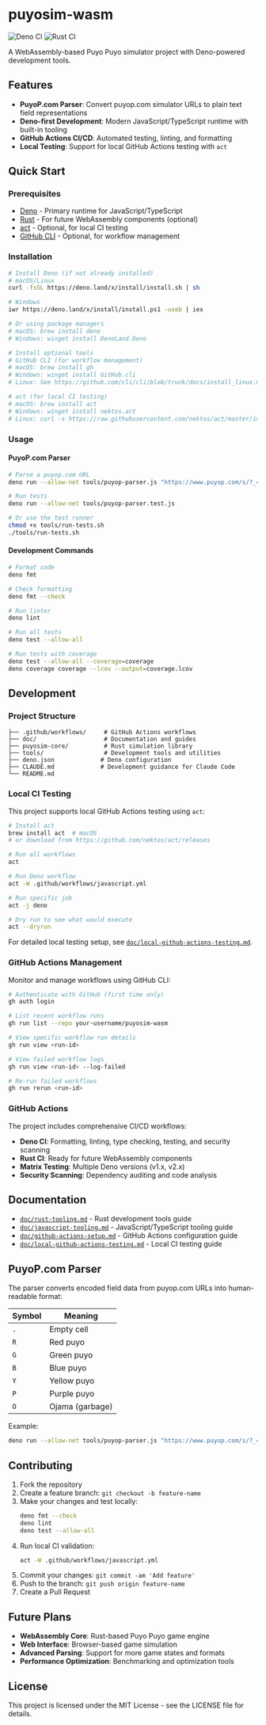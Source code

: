 # puyosim-wasm

![Deno CI](https://github.com/your-username/puyosim-wasm/workflows/Deno%20CI/badge.svg)
![Rust CI](https://github.com/your-username/puyosim-wasm/workflows/Rust%20CI/badge.svg)

A WebAssembly-based Puyo Puyo simulator project with Deno-powered development
tools.

## Features

- **PuyoP.com Parser**: Convert puyop.com simulator URLs to plain text field
  representations
- **Deno-first Development**: Modern JavaScript/TypeScript runtime with built-in
  tooling
- **GitHub Actions CI/CD**: Automated testing, linting, and formatting
- **Local Testing**: Support for local GitHub Actions testing with `act`

## Quick Start

### Prerequisites

- [Deno](https://deno.land/) - Primary runtime for JavaScript/TypeScript
- [Rust](https://rustup.rs/) - For future WebAssembly components (optional)
- [act](https://github.com/nektos/act) - Optional, for local CI testing
- [GitHub CLI](https://cli.github.com/) - Optional, for workflow management

### Installation

```bash
# Install Deno (if not already installed)
# macOS/Linux
curl -fsSL https://deno.land/x/install/install.sh | sh

# Windows
iwr https://deno.land/x/install/install.ps1 -useb | iex

# Or using package managers
# macOS: brew install deno
# Windows: winget install DenoLand.Deno

# Install optional tools
# GitHub CLI (for workflow management)
# macOS: brew install gh
# Windows: winget install GitHub.cli
# Linux: See https://github.com/cli/cli/blob/trunk/docs/install_linux.md

# act (for local CI testing)
# macOS: brew install act  
# Windows: winget install nektos.act
# Linux: curl -s https://raw.githubusercontent.com/nektos/act/master/install.sh | bash
```

### Usage

#### PuyoP.com Parser

```bash
# Parse a puyop.com URL
deno run --allow-net tools/puyop-parser.js "https://www.puyop.com/s/?_=000"

# Run tests
deno run --allow-net tools/puyop-parser.test.js

# Or use the test runner
chmod +x tools/run-tests.sh
./tools/run-tests.sh
```

#### Development Commands

```bash
# Format code
deno fmt

# Check formatting
deno fmt --check

# Run linter
deno lint

# Run all tests
deno test --allow-all

# Run tests with coverage
deno test --allow-all --coverage=coverage
deno coverage coverage --lcov --output=coverage.lcov
```

## Development

### Project Structure

```
├── .github/workflows/     # GitHub Actions workflows
├── doc/                   # Documentation and guides
├── puyosim-core/          # Rust simulation library
├── tools/                 # Development tools and utilities
├── deno.json             # Deno configuration
├── CLAUDE.md             # Development guidance for Claude Code
└── README.md
```

### Local CI Testing

This project supports local GitHub Actions testing using `act`:

```bash
# Install act
brew install act  # macOS
# or download from https://github.com/nektos/act/releases

# Run all workflows
act

# Run Deno workflow
act -W .github/workflows/javascript.yml

# Run specific job
act -j deno

# Dry run to see what would execute
act --dryrun
```

For detailed local testing setup, see
[`doc/local-github-actions-testing.md`](doc/local-github-actions-testing.md).

### GitHub Actions Management

Monitor and manage workflows using GitHub CLI:

```bash
# Authenticate with GitHub (first time only)
gh auth login

# List recent workflow runs
gh run list --repo your-username/puyosim-wasm

# View specific workflow run details
gh run view <run-id>

# View failed workflow logs
gh run view <run-id> --log-failed

# Re-run failed workflows
gh run rerun <run-id>
```

### GitHub Actions

The project includes comprehensive CI/CD workflows:

- **Deno CI**: Formatting, linting, type checking, testing, and security
  scanning
- **Rust CI**: Ready for future WebAssembly components
- **Matrix Testing**: Multiple Deno versions (v1.x, v2.x)
- **Security Scanning**: Dependency auditing and code analysis

## Documentation

- [`doc/rust-tooling.md`](doc/rust-tooling.md) - Rust development tools guide
- [`doc/javascript-tooling.md`](doc/javascript-tooling.md) -
  JavaScript/TypeScript tooling guide
- [`doc/github-actions-setup.md`](doc/github-actions-setup.md) - GitHub Actions
  configuration guide
- [`doc/local-github-actions-testing.md`](doc/local-github-actions-testing.md) -
  Local CI testing guide

## PuyoP.com Parser

The parser converts encoded field data from puyop.com URLs into human-readable
format:

| Symbol | Meaning         |
| ------ | --------------- |
| `.`    | Empty cell      |
| `R`    | Red puyo        |
| `G`    | Green puyo      |
| `B`    | Blue puyo       |
| `Y`    | Yellow puyo     |
| `P`    | Purple puyo     |
| `O`    | Ojama (garbage) |

Example:

```bash
deno run --allow-net tools/puyop-parser.js "https://www.puyop.com/s/?_=000"
```

## Contributing

1. Fork the repository
2. Create a feature branch: `git checkout -b feature-name`
3. Make your changes and test locally:
   ```bash
   deno fmt --check
   deno lint
   deno test --allow-all
   ```
4. Run local CI validation:
   ```bash
   act -W .github/workflows/javascript.yml
   ```
5. Commit your changes: `git commit -am 'Add feature'`
6. Push to the branch: `git push origin feature-name`
7. Create a Pull Request

## Future Plans

- **WebAssembly Core**: Rust-based Puyo Puyo game engine
- **Web Interface**: Browser-based game simulation
- **Advanced Parsing**: Support for more game states and formats
- **Performance Optimization**: Benchmarking and optimization tools

## License

This project is licensed under the MIT License - see the LICENSE file for
details.
